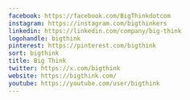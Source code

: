 ```yaml
---
facebook: https://facebook.com/BigThinkdotcom
instagram: https://instagram.com/bigthinkers
linkedin: https://linkedin.com/company/big-think
logohandle: bigthink
pinterest: https://pinterest.com/bigthink
sort: bigthink
title: Big Think
twitter: https://x.com/bigthink
website: https://bigthink.com/
youtube: https://youtube.com/user/bigthink
---
```


